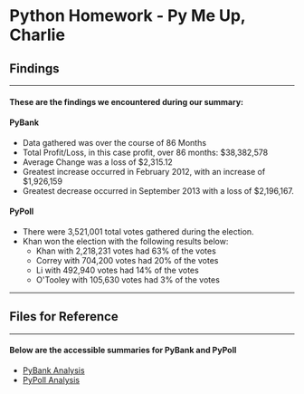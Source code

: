 # Python Homework - Py Me Up, Charlie

## Findings

----

#### These are the findings we encountered during our summary:

#### PyBank

* Data gathered was over the course of 86 Months
* Total Profit/Loss, in this case profit, over 86 months: $38,382,578
* Average Change was a loss of $2,315.12
* Greatest increase occurred in February 2012, with an increase of $1,926,159
* Greatest decrease occurred in September 2013 with a loss of $2,196,167.

#### PyPoll

* There were 3,521,001 total votes gathered during the election.
* Khan won the election with the following results below: 
    * Khan with 2,218,231 votes had 63% of the votes
    * Correy with 704,200 votes had 20% of the votes
    * Li with 492,940 votes had 14% of the votes
    * O'Tooley with 105,630 votes had 3% of the votes

---

## Files for Reference

----
#### Below are the accessible summaries for PyBank and PyPoll
* [PyBank Analysis](PyBank/Analysis/Analysis_Summary.txt)
* [PyPoll Analysis](PyPoll/Analysis/Analysis_Summary.txt)






